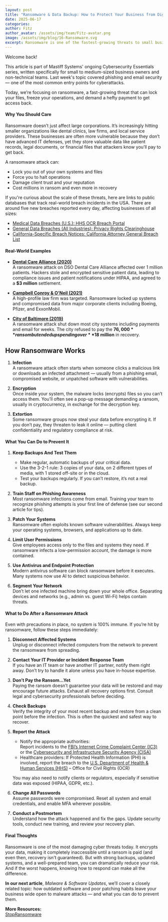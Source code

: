 ```yaml
---
layout: post
title: "Ransomware & Data Backup: How to Protect Your Business from Digital Extortion"
date: 2025-06-17
categories: 
author: Fitz
author_avatar: /assets/img/team/Fitz-avatar.png
image: /assets/img/blog/16-Ransomware.svg
excerpt: Ransomware is one of the fastest-growing threats to small businesses—locking your data, halting operations, and demanding payment. In this article, we break down how ransomware works, how to prevent it with backups and security best practices, and what to do if your business is attacked.
---
```

Welcome back!  

This article is part of Mastiff Systems' ongoing Cybersecurity Essentials series, written specifically for small to medium-sized business owners and non-technical teams. Last week's topic covered phishing and email security — one of the most common entry points for cyberattacks.

Today, we’re focusing on ransomware, a fast-growing threat that can lock your files, freeze your operations, and demand a hefty payment to get access back.

#### Why You Should Care

Ransomware doesn’t just affect large corporations. It’s increasingly hitting smaller organizations like dental clinics, law firms, and local service providers. These businesses are often more vulnerable because they don’t have advanced IT defenses, yet they store valuable data like patient records, legal documents, or financial files that attackers know you’ll pay to get back.

A ransomware attack can:

- Lock you out of your own systems and files  
- Force you to halt operations  
- Damage client trust and your reputation  
- Cost millions in ransom and even more in recovery  

If you're curious about the scale of these threats, here are links to public databases that track real-world breach incidents in the USA. There are around five new breaches reported every day, affecting businesses of all sizes:

- [Medical Data Breaches (U.S.): HHS OCR Breach Portal](https://ocrportal.hhs.gov/ocr/breach/breach_report.jsf)  
- [General Data Breaches (All Industries): Privacy Rights Clearinghouse](https://privacyrights.org/data-breaches)  
- [California-Specific Breach Notices: California Attorney General Breach List](https://oag.ca.gov/privacy/databreach/list)

#### Real-World Examples

- **[Dental Care Alliance (2020)](https://www.techtarget.com/healthtechsecurity/news/366594571/Dental-Care-Alliance-Reaches-3M-Proposed-Settlement-Over-Healthcare-Cyberattack)**  
  A ransomware attack on DSO Dental Care Alliance affected over 1 million patients. Hackers stole and encrypted sensitive patient data, leading to compliance issues and patient notifications under HIPAA, and agreed to a **$3 million** settlement.

- **[Campbell Conroy & O'Neil (2021)](https://www.cybersecurity-insiders.com/ransomware-attack-on-law-firm-leads-to-data-breach/)**  
  A high-profile law firm was targeted. Ransomware locked up systems and compromised data from major corporate clients including Boeing, Pfizer, and ExxonMobil.

- **[City of Baltimore (2019)](https://www.nytimes.com/2019/05/22/us/baltimore-ransomware.html)**  
  A ransomware attack shut down most city systems including payments and email for weeks. The city refused to pay the **$76,000** ransom but ended up spending over **$18 million** in recovery.

## How Ransomware Works

1. **Infection**  
   A ransomware attack often starts when someone clicks a malicious link or downloads an infected attachment — usually from a phishing email, compromised website, or unpatched software with vulnerabilities.

2. **Encryption**  
   Once inside your system, the malware locks (encrypts) files so you can’t access them. You’ll often see a pop-up message demanding a ransom, usually in cryptocurrency, in exchange for the decryption key.

3. **Extortion**  
   Some ransomware groups now steal your data before encrypting it. If you don’t pay, they threaten to leak it online — putting client confidentiality and regulatory compliance at risk.

#### What You Can Do to Prevent It

1. **Keep Backups And Test Them**
   - Make regular, automatic backups of your critical data.  
   - Use the 3-2-1 rule: 3 copies of your data, on 2 different types of media, with 1 stored off-site or in the cloud.  
   - Test your backups regularly. If you can’t restore, it’s not a real backup.

2. **Train Staff on Phishing Awareness**  
   Most ransomware infections come from email. Training your team to recognize phishing attempts is your first line of defense (see our second article for tips).

3. **Patch Your Systems**  
   Ransomware often exploits known software vulnerabilities. Always keep your operating systems, browsers, and applications up to date.

4. **Limit User Permissions**  
   Give employees access only to the files and systems they need. If ransomware infects a low-permission account, the damage is more contained.

5. **Use Antivirus and Endpoint Protection**  
   Modern antivirus software can block ransomware before it executes. Many systems now use AI to detect suspicious behavior.

6. **Segment Your Network**  
   Don’t let one infected machine bring down your whole office. Separating devices and networks (e.g., admin vs. guest Wi-Fi) helps contain threats.

#### What to Do After a Ransomware Attack

Even with precautions in place, no system is 100% immune. If you’re hit by ransomware, follow these steps immediately:

1. **Disconnect Affected Systems**  
   Unplug or disconnect infected computers from the network to prevent the ransomware from spreading.

2. **Contact Your IT Provider or Incident Response Team**  
   If you have an IT team or have another IT partner, notify them right away. Don’t try to handle it alone unless you have in-house expertise.

3. **Don’t Pay the Ransom...Yet**  
   Paying the ransom doesn’t guarantee your data will be restored and may encourage future attacks. Exhaust all recovery options first. Consult legal and cybersecurity professionals before deciding.

4. **Check Backups**  
   Verify the integrity of your most recent backup and restore from a clean point before the infection. This is often the quickest and safest way to recover.

5. **Report the Attack**  
   - Notify the appropriate authorities:  
     Report incidents to the [FBI’s Internet Crime Complaint Center (IC3)](https://www.ic3.gov) or the [Cybersecurity and Infrastructure Security Agency (CISA)](https://myservices.cisa.gov/irf)  
   - Healthcare providers: If Protected Health Information (PHI) is involved, report the breach to the [U.S. Department of Health & Human Services (HHS)](https://www.hhs.gov/hipaa) – Office for Civil Rights (OCR)  

   You may also need to notify clients or regulators, especially if sensitive data was exposed (HIPAA, GDPR, etc.).

6. **Change All Passwords**  
   Assume passwords were compromised. Reset all system and email credentials, and enable MFA wherever possible.

7. **Conduct a Postmortem**  
   Understand how the attack happened and fix the gaps. Update security tools, conduct new training, and review your recovery plan.

#### Final Thoughts

Ransomware is one of the most damaging cyber threats today. It encrypts your data, making it completely inaccessible until a ransom is paid (and even then, recovery isn't guaranteed). But with strong backups, updated systems, and a well-prepared team, you can dramatically reduce your risk. And if the worst happens, knowing how to respond can make all the difference.

**In our next article**, *Malware & Software Updates*, we’ll cover a closely related topic: how outdated software and poor patching habits leave your business wide open to malware attacks — and what you can do to prevent them.

**More Resources:**  
[StopRansomware](https://www.cisa.gov/stopransomware)
